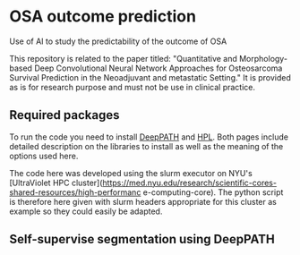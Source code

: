 # OSA outcome prediction
Use of AI to study the predictability of the outcome of OSA

This repository is related to the paper titled: "Quantitative and Morphology-based Deep Convolutional Neural Network  Approaches for Osteosarcoma Survival Prediction in the Neoadjuvant and metastatic Setting." It is provided as is for research purpose and must not be use in clinical practice. 

## Required packages
To run the code you need to install [DeepPATH](https://github.com/ncoudray/DeepPATH) and [HPL](https://github.com/AdalbertoCq/Histomorphological-Phenotype-Learning). 
Both pages include detailed description on the libraries to install as well as the meaning of the options used here.

The code here was developed using the slurm executor on NYU's [UltraViolet HPC cluster](https://med.nyu.edu/research/scientific-cores-shared-resources/high-performanc
e-computing-core). The python script is therefore here given with slurm headers appropriate for this cluster as example so they could easily be adapted.  

## Self-supervise segmentation using DeepPATH



